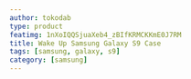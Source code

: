 ```yaml
---
author: tokodab
type: product
featimg: 1nXoIQQSjuaXeb4_zBIfKRMCKKmE0J7RM
title: Wake Up Samsung Galaxy S9 Case
tags: [samsung, galaxy, s9]
category: [samsung]
---
```


